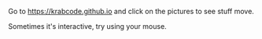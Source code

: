 Go to https://krabcode.github.io and click on the pictures to see stuff move. 

Sometimes it's interactive, try using your mouse.
